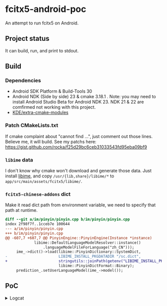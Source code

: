 # fcitx5-android-poc

An attempt to run fcitx5 on Android.

## Project status

It can build, run, and print to stdout.

## Build

### Dependencies

- Android SDK Platform & Build-Tools 30
- Android NDK (Side by side) 23 & cmake 3.18.1 . Note: you may need to install Android Studio Beta for Android NDK 23. NDK 21 & 22 are comfirmed not working with this project.
- [KDE/extra-cmake-modules](https://github.com/KDE/extra-cmake-modules)

### Patch CMakeLists.txt

If cmake complaint about "cannot find ...", just comment out those lines. Believe me, it will build. See my patchs here: https://gist.github.com/rocka/f25d29bc6ceb31033543fd95eba09bf9

### `libime` data

I don't know why cmake won't download and generate those data. Just install [libime](https://archlinux.org/packages/community/x86_64/libime/), and copy `/usr/{lib,share}/libime/*` to `app/src/main/assets/fcitx5/libime/`.

### `fcitx5-chinese-addons` dict

Make it read dict path from environment variable, we need to specify that path at runtime.

```diff
diff --git a/im/pinyin/pinyin.cpp b/im/pinyin/pinyin.cpp
index 2f98f7f..1cceb7e 100644
--- a/im/pinyin/pinyin.cpp
+++ b/im/pinyin/pinyin.cpp
@@ -607,7 +607,7 @@ PinyinEngine::PinyinEngine(Instance *instance)
             libime::DefaultLanguageModelResolver::instance()
                 .languageModelFileForLanguage("zh_CN")));
     ime_->dict()->load(libime::PinyinDictionary::SystemDict,
-                       LIBIME_INSTALL_PKGDATADIR "/sc.dict",
+                       stringutils::joinPath(getenv("LIBIME_INSTALL_PKGDATADIR"), "sc.dict").c_str(),
                        libime::PinyinDictFormat::Binary);
     prediction_.setUserLanguageModel(ime_->model());
```

## PoC

<details>
<summary>Logcat</summary>

```
D/fcitx5: I
D/fcitx5: 2021-06-10 21:14:01.301125 instance.cpp
D/fcitx5: :
D/fcitx5: 1371]
D/fcitx5: Override Enabled Addons: {
D/fcitx5: unicode,
D/fcitx5: punctuation,
D/fcitx5: androidfrontend, pinyin
D/fcitx5: }
D/fcitx5: I
D/fcitx5: 2021-06-10 21:14:01.301305 instance.cpp:
D/fcitx5: 1372]
D/fcitx5: Override Disabled Addons: {all
D/fcitx5: }
D/fcitx5: I
D/fcitx5: 2021-06-10 21:14:01.339251
D/fcitx5: addonmanager.cpp:
D/fcitx5: 189]
D/fcitx5: Loaded addon unicode
D/fcitx5: I
D/fcitx5: 2021-06-10 21:14:01.339849 addonmanager.cpp
D/fcitx5: :189]
D/fcitx5: Loaded addon androidfrontend
D/fcitx5: I
D/fcitx5: 2021-06-10 21:14:01.342312 inputmethodmanager.cpp
D/fcitx5: :117
D/fcitx5: ] No valid input method group in configuration.
D/fcitx5: Building a default one
D/fcitx5: I
D/fcitx5: 2021-06-10 21:14:01.343421
D/fcitx5:  instance.cpp
D/fcitx5: :
D/fcitx5: 730]
D/fcitx5: Items in Default
D/fcitx5: : [
D/fcitx5: InputMethodGroupItem(
D/fcitx5: keyboard-us,layout=
D/fcitx5: )]
D/fcitx5: I
D/fcitx5: 2021-06-10 21:14:01.343485 instance.cpp
D/fcitx5: :735]
D/fcitx5: Generated groups: [
D/fcitx5: Default]
D/fcitx5: E
D/fcitx5: 2021-06-10 21:14:01.343650 instance.cpp
D/fcitx5: :1381]
D/fcitx5: Couldn't find keyboard-us
D/fcitx5: I
D/fcitx5: 2021-06-10 21:14:01.346341 addonmanager.cpp:189] Loaded addon punctuation
D/fcitx5: E
D/fcitx5: 2021-06-10 21:14:01.636885
D/fcitx5:
D/fcitx5: pinyin.cpp
D/fcitx5: :
D/fcitx5: 647
D/fcitx5: ]
D/fcitx5: Failed to load pinyin history:
D/fcitx5: io fail: unspecified iostream_category error
D/fcitx5: I
D/fcitx5: 2021-06-10 21:14:01.706428
D/fcitx5:
D/fcitx5: addonmanager.cpp
D/fcitx5: :
D/fcitx5: 189
D/fcitx5: ]
D/fcitx5: Loaded addon
D/fcitx5: pinyin
W/ocka.fcitx5test: type=1400 audit(0.0:26994): avc: denied { read } for name="uuid" dev="proc" ino=15533979 scontext=u:r:untrusted_app:s0:c512,c768 tcontext=u:object_r:proc:s0 tclass=file permissive=0
W/ocka.fcitx5test: type=1400 audit(0.0:26995): avc: denied { read } for name="uuid" dev="proc" ino=15533979 scontext=u:r:untrusted_app:s0:c512,c768 tcontext=u:object_r:proc:s0 tclass=file permissive=0
D/fcitx5: I
D/fcitx5: 2021-06-10 21:14:01.735381
D/fcitx5:
D/fcitx5: androidfrontend.cpp
D/fcitx5: :
D/fcitx5: 71
D/fcitx5: ]
D/fcitx5: KeyEvent key:
D/fcitx5: n
D/fcitx5:  isRelease:
D/fcitx5: 0
D/fcitx5:  accepted:
D/fcitx5: 1
D/fcitx5: I
D/fcitx5: 2021-06-10 21:14:01.742409
D/fcitx5:
D/fcitx5: androidfrontend.cpp
D/fcitx5: :
D/fcitx5: 71
D/fcitx5: ]
D/fcitx5: KeyEvent key:
D/fcitx5: i
D/fcitx5:  isRelease:
D/fcitx5: 0
D/fcitx5:  accepted:
D/fcitx5: 1
D/fcitx5: I
D/fcitx5: 2021-06-10 21:14:01.771056
D/fcitx5:
D/fcitx5: androidfrontend.cpp
D/fcitx5: :
D/fcitx5: 71
D/fcitx5: ]
D/fcitx5: KeyEvent key:
D/fcitx5: h
D/fcitx5:  isRelease:
D/fcitx5: 0
D/fcitx5:  accepted:
D/fcitx5: 1
D/fcitx5: I
D/fcitx5: 2021-06-10 21:14:01.776967
D/fcitx5:
D/fcitx5: androidfrontend.cpp
D/fcitx5: :
D/fcitx5: 71
D/fcitx5: ]
D/fcitx5: KeyEvent key:
D/fcitx5: a
D/fcitx5:  isRelease:
D/fcitx5: 0
D/fcitx5:  accepted:
D/fcitx5: 1
D/fcitx5: I
D/fcitx5: 2021-06-10 21:14:01.790069
D/fcitx5:
D/fcitx5: androidfrontend.cpp
D/fcitx5: :
D/fcitx5: 71
D/fcitx5: ]
D/fcitx5: KeyEvent key:
D/fcitx5: o
D/fcitx5:  isRelease:
D/fcitx5: 0
D/fcitx5:  accepted:
D/fcitx5: 1
D/fcitx5: I
D/fcitx5: 2021-06-10 21:14:01.790626
D/fcitx5:
D/fcitx5: androidfrontend.cpp
D/fcitx5: :
D/fcitx5: 29
D/fcitx5: ]
D/fcitx5: Commit:
D/fcitx5: 你好
D/fcitx5: I
D/fcitx5: 2021-06-10 21:14:01.791372
D/fcitx5:
D/fcitx5: androidfrontend.cpp
D/fcitx5: :
D/fcitx5: 71
D/fcitx5: ]
D/fcitx5: KeyEvent key:
D/fcitx5: 1
D/fcitx5:  isRelease:
D/fcitx5: 0
D/fcitx5:  accepted:
D/fcitx5: 1
```
</details>
